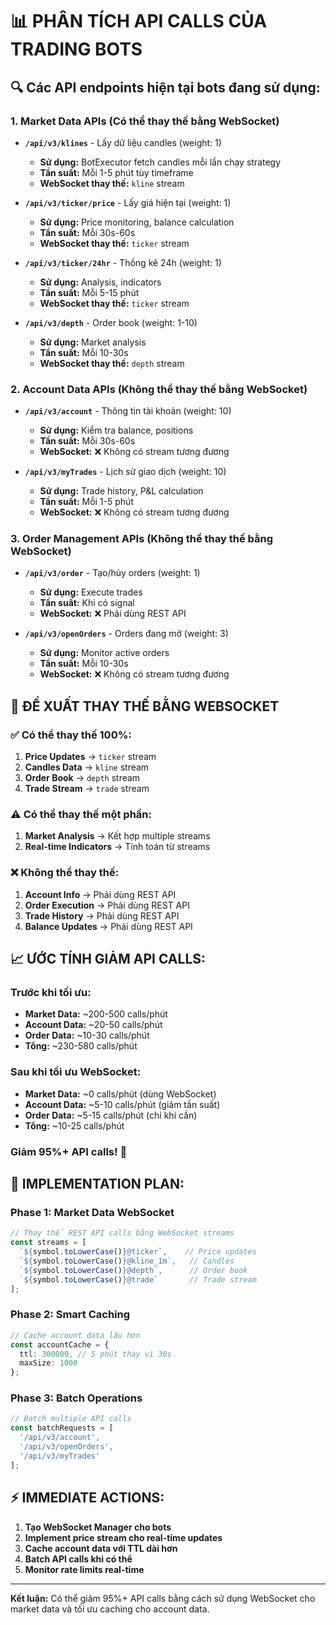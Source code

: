 # 📊 PHÂN TÍCH API CALLS CỦA TRADING BOTS

## 🔍 Các API endpoints hiện tại bots đang sử dụng:

### 1. **Market Data APIs** (Có thể thay thế bằng WebSocket)
- **`/api/v3/klines`** - Lấy dữ liệu candles (weight: 1)
  - **Sử dụng:** BotExecutor fetch candles mỗi lần chạy strategy
  - **Tần suất:** Mỗi 1-5 phút tùy timeframe
  - **WebSocket thay thế:** `kline` stream

- **`/api/v3/ticker/price`** - Lấy giá hiện tại (weight: 1)
  - **Sử dụng:** Price monitoring, balance calculation
  - **Tần suất:** Mỗi 30s-60s
  - **WebSocket thay thế:** `ticker` stream

- **`/api/v3/ticker/24hr`** - Thống kê 24h (weight: 1)
  - **Sử dụng:** Analysis, indicators
  - **Tần suất:** Mỗi 5-15 phút
  - **WebSocket thay thế:** `ticker` stream

- **`/api/v3/depth`** - Order book (weight: 1-10)
  - **Sử dụng:** Market analysis
  - **Tần suất:** Mỗi 10-30s
  - **WebSocket thay thế:** `depth` stream

### 2. **Account Data APIs** (Không thể thay thế bằng WebSocket)
- **`/api/v3/account`** - Thông tin tài khoản (weight: 10)
  - **Sử dụng:** Kiểm tra balance, positions
  - **Tần suất:** Mỗi 30s-60s
  - **WebSocket:** ❌ Không có stream tương đương

- **`/api/v3/myTrades`** - Lịch sử giao dịch (weight: 10)
  - **Sử dụng:** Trade history, P&L calculation
  - **Tần suất:** Mỗi 1-5 phút
  - **WebSocket:** ❌ Không có stream tương đương

### 3. **Order Management APIs** (Không thể thay thế bằng WebSocket)
- **`/api/v3/order`** - Tạo/hủy orders (weight: 1)
  - **Sử dụng:** Execute trades
  - **Tần suất:** Khi có signal
  - **WebSocket:** ❌ Phải dùng REST API

- **`/api/v3/openOrders`** - Orders đang mở (weight: 3)
  - **Sử dụng:** Monitor active orders
  - **Tần suất:** Mỗi 10-30s
  - **WebSocket:** ❌ Không có stream tương đương

## 🎯 ĐỀ XUẤT THAY THẾ BẰNG WEBSOCKET

### ✅ Có thể thay thế 100%:
1. **Price Updates** → `ticker` stream
2. **Candles Data** → `kline` stream  
3. **Order Book** → `depth` stream
4. **Trade Stream** → `trade` stream

### ⚠️ Có thể thay thế một phần:
1. **Market Analysis** → Kết hợp multiple streams
2. **Real-time Indicators** → Tính toán từ streams

### ❌ Không thể thay thế:
1. **Account Info** → Phải dùng REST API
2. **Order Execution** → Phải dùng REST API
3. **Trade History** → Phải dùng REST API
4. **Balance Updates** → Phải dùng REST API

## 📈 ƯỚC TÍNH GIẢM API CALLS:

### Trước khi tối ưu:
- **Market Data:** ~200-500 calls/phút
- **Account Data:** ~20-50 calls/phút  
- **Order Data:** ~10-30 calls/phút
- **Tổng:** ~230-580 calls/phút

### Sau khi tối ưu WebSocket:
- **Market Data:** ~0 calls/phút (dùng WebSocket)
- **Account Data:** ~5-10 calls/phút (giảm tần suất)
- **Order Data:** ~5-15 calls/phút (chỉ khi cần)
- **Tổng:** ~10-25 calls/phút

### **Giảm 95%+ API calls!** 🚀

## 🔧 IMPLEMENTATION PLAN:

### Phase 1: Market Data WebSocket
```typescript
// Thay thế REST API calls bằng WebSocket streams
const streams = [
  `${symbol.toLowerCase()}@ticker`,    // Price updates
  `${symbol.toLowerCase()}@kline_1m`,   // Candles
  `${symbol.toLowerCase()}@depth`,      // Order book
  `${symbol.toLowerCase()}@trade`       // Trade stream
];
```

### Phase 2: Smart Caching
```typescript
// Cache account data lâu hơn
const accountCache = {
  ttl: 300000, // 5 phút thay vì 30s
  maxSize: 1000
};
```

### Phase 3: Batch Operations
```typescript
// Batch multiple API calls
const batchRequests = [
  '/api/v3/account',
  '/api/v3/openOrders',
  '/api/v3/myTrades'
];
```

## ⚡ IMMEDIATE ACTIONS:

1. **Tạo WebSocket Manager cho bots**
2. **Implement price stream cho real-time updates**
3. **Cache account data với TTL dài hơn**
4. **Batch API calls khi có thể**
5. **Monitor rate limits real-time**

---
**Kết luận:** Có thể giảm 95%+ API calls bằng cách sử dụng WebSocket cho market data và tối ưu caching cho account data.
